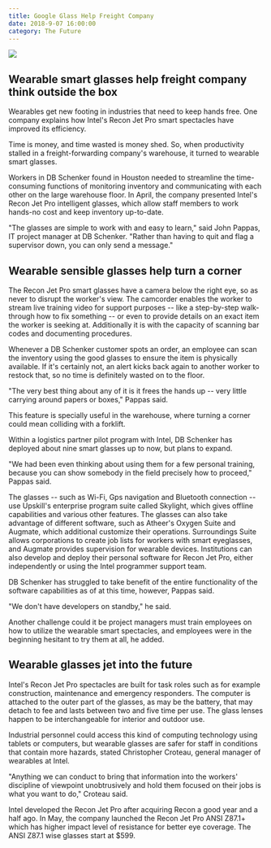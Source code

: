 ```yaml
---
title: Google Glass Help Freight Company
date: 2018-9-07 16:00:00
category: The Future
---
```


![](/images/7.jpg)

## Wearable smart glasses help freight company think outside the box

Wearables get new footing in industries that need to keep hands free. One company explains how Intel's Recon Jet Pro smart spectacles have improved its efficiency.

Time is money, and time wasted is money shed. So, when productivity stalled in a freight-forwarding company's warehouse, it turned to wearable smart glasses.

<!-- more -->

Workers in DB Schenker found in Houston needed to streamline the time-consuming functions of monitoring inventory and communicating with each other on the large warehouse floor. In April, the company presented Intel's Recon Jet Pro intelligent glasses, which allow staff members to work hands-no cost and keep inventory up-to-date.

"The glasses are simple to work with and easy to learn," said John Pappas, IT project manager at DB Schenker. "Rather than having to quit and flag a supervisor down, you can only send a message."

## Wearable sensible glasses help turn a corner

The Recon Jet Pro smart glasses have a camera below the right eye, so as never to disrupt the worker's view. The camcorder enables the worker to stream live training video for support purposes -- like a step-by-step walk-through how to fix something -- or even to provide details on an exact item the worker is seeking at. Additionally it is with the capacity of scanning bar codes and documenting procedures.

Whenever a DB Schenker customer spots an order, an employee can scan the inventory using the good glasses to ensure the item is physically available. If it's certainly not, an alert kicks back again to another worker to restock that, so no time is definitely wasted on to the floor.

"The very best thing about any of it is it frees the hands up -- very little carrying around papers or boxes," Pappas said.

This feature is specially useful in the warehouse, where turning a corner could mean colliding with a forklift.

Within a logistics partner pilot program with Intel, DB Schenker has deployed about nine smart glasses up to now, but plans to expand.

"We had been even thinking about using them for a few personal training, because you can show somebody in the field precisely how to proceed," Pappas said.

The glasses -- such as Wi-Fi, Gps navigation and Bluetooth connection -- use Upskill's enterprise program suite called Skylight, which gives offline capabilities and various other features. The glasses can also take advantage of different software, such as Atheer's Oxygen Suite and Augmate, which additional customize their operations. Surroundings Suite allows corporations to create job lists for workers with smart eyeglasses, and Augmate provides supervision for wearable devices. Institutions can also develop and deploy their personal software for Recon Jet Pro, either independently or using the Intel programmer support team.

DB Schenker has struggled to take benefit of the entire functionality of the software capabilities as of at this time, however, Pappas said.

"We don't have developers on standby," he said.

Another challenge could it be project managers must train employees on how to utilize the wearable smart spectacles, and employees were in the beginning hesitant to try them at all, he added.

## Wearable glasses jet into the future

Intel's Recon Jet Pro spectacles are built for task roles such as for example construction, maintenance and emergency responders. The computer is attached to the outer part of the glasses, as may be the battery, that may detach to fee and lasts between two and five time per use. The glass lenses happen to be interchangeable for interior and outdoor use.

Industrial personnel could access this kind of computing technology using tablets or computers, but wearable glasses are safer for staff in conditions that contain more hazards, stated Christopher Croteau, general manager of wearables at Intel.

"Anything we can conduct to bring that information into the workers' discipline of viewpoint unobtrusively and hold them focused on their jobs is what you want to do," Croteau said.

Intel developed the Recon Jet Pro after acquiring Recon a good year and a half ago. In May, the company launched the Recon Jet Pro ANSI Z87.1+ which has higher impact level of resistance for better eye coverage. The ANSI Z87.1 wise glasses start at $599.